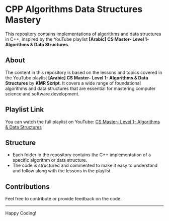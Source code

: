 # CPP Algorithms Data Structures Mastery

This repository contains implementations of algorithms and data structures in C++, inspired by the YouTube playlist **[Arabic] CS Master- Level 1- Algorithms & Data Structures**.

## About

The content in this repository is based on the lessons and topics covered in the YouTube playlist **[Arabic] CS Master- Level 1- Algorithms & Data Structures** by **KMR Script**. It covers a wide range of foundational algorithms and data structures that are essential for mastering computer science and software development.

## Playlist Link

You can watch the full playlist on YouTube: [CS Master- Level 1- Algorithms & Data Structures](http://www.youtube.com/playlist?list=PLL2zWZTDFZzjxarUL23ydiOgibhRipGYC)

## Structure

- Each folder in the repository contains the C++ implementation of a specific algorithm or data structure.
- The code is structured and commented to make it easy to understand and follow along with the lessons in the playlist.

## Contributions

Feel free to contribute or provide feedback on the code.

---

Happy Coding!

